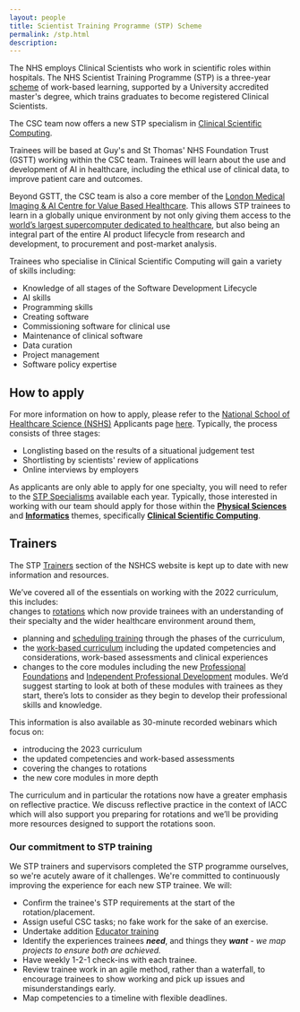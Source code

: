```yaml
---
layout: people
title: Scientist Training Programme (STP) Scheme
permalink: /stp.html
description:
---
```


The NHS employs Clinical Scientists who work in scientific roles within hospitals. The NHS Scientist Training Programme 
(STP) is a three-year [scheme](https://nshcs.hee.nhs.uk/programmes/stp/) of work-based learning, supported by a 
University accredited master's degree, which trains graduates to become registered Clinical Scientists.

The CSC team now offers a new STP specialism in [Clinical Scientific Computing](https://nshcs.hee.nhs.uk/healthcare-science/healthcare-science-specialisms-explained/informatics/clinical-scientific-computing/). 

Trainees will be based at Guy's and St Thomas' NHS Foundation Trust (GSTT) working within the CSC team. Trainees will 
learn about the use and development of AI in healthcare, including the ethical use of clinical data, to improve patient care and outcomes.

Beyond GSTT, the CSC team is also a core member of the [London Medical Imaging & AI Centre for Value Based Healthcare](https://www.aicentre.co.uk/). 
This allows STP trainees to learn in a globally unique environment by not only giving them access to the 
[world’s largest supercomputer dedicated to healthcare](https://www.aicentre.co.uk/news-and-events/news/helping-build-uks-most-powerful-supercomputer-ai-healthcare), but also being an integral part of the entire AI product lifecycle from research and development, to procurement and post-market analysis.

Trainees who specialise in Clinical Scientific Computing will gain a variety of skills including: 
- Knowledge of all stages of the Software Development Lifecycle
- AI skills
- Programming skills
- Creating software
- Commissioning software for clinical use
- Maintenance of clinical software
- Data curation
- Project management
- Software policy expertise

## How to apply

For more information on how to apply, please refer to the 
[National School of Healthcare Science (NSHS)](http://nshcs.hee.nhs.uk/) Applicants page 
[here](https://nshcs.hee.nhs.uk/programmes/stp/applicants/). Typically, the process consists of three stages:

- Longlisting based on the results of a situational judgement test
- Shortlisting by scientists' review of applications
- Online interviews by employers

As applicants are only able to apply for one specialty, you will need to refer to the [STP Specialisms](https://nshcs.hee.nhs.uk/programmes/stp/applicants/stp-specialisms/) 
available each year. Typically, those interested in working with our team should apply for those within the 
**[Physical Sciences](https://nshcs.hee.nhs.uk/healthcare-science/healthcare-science-specialisms-explained/physical-sciences/)** 
and **[Informatics](https://nshcs.hee.nhs.uk/healthcare-science/healthcare-science-specialisms-explained/informatics/)** 
themes, specifically **[Clinical Scientific Computing](https://nshcs.hee.nhs.uk/healthcare-science/healthcare-science-specialisms-explained/informatics/clinical-scientific-computing/)**.

## Trainers

The STP [Trainers](https://nshcs.hee.nhs.uk/programmes/stp/trainers/) section of the NSHCS website is kept up to date 
with new information and resources.
 
We’ve covered all of the essentials on working with the 2022 curriculum, this includes:  
changes to [rotations](https://nshcs.hee.nhs.uk/programmes/stp/trainers/guidance-for-working-with-the-2022-stp-curricula/rotation-modules/) which now provide trainees with an understanding of their specialty and the wider healthcare environment around them, 
- planning and [scheduling training](https://nshcs.hee.nhs.uk/programmes/stp/trainers/guidance-for-working-with-the-2022-stp-curricula/scheduling-training/) through the phases of the curriculum,  
- the [work-based curriculum](https://nshcs.hee.nhs.uk/programmes/stp/trainers/guidance-for-working-with-the-2022-stp-curricula/the-work-based-curriculum/) including the updated competencies and considerations, work-based assessments and clinical experiences  
- changes to the core modules including the new [Professional Foundations](https://curriculumlibrary.nshcs.org.uk/stp/module/S-C1/) and [Independent Professional Development](https://curriculumlibrary.nshcs.org.uk/stp/module/S-C4/) modules. We’d suggest starting to look at both of these modules with trainees as they start, there’s lots to consider as they begin to develop their professional skills and knowledge. 
 
This information is also available as 30-minute recorded webinars which focus on:  
- introducing the 2023 curriculum  
- the updated competencies and work-based assessments  
- covering the changes to rotations 
- the new core modules in more depth 
 
The curriculum and in particular the rotations now have a greater emphasis on reflective practice. We discuss reflective practice in the context of IACC which will also support you preparing for rotations and we’ll be providing more resources designed to support the rotations soon.

### Our commitment to STP training

We STP trainers and supervisors completed the STP programme ourselves, so we're acutely aware of it challenges. 
We're committed to continuously improving the experience for each new STP trainee. We will: 

- Confirm the trainee's STP requirements at the start of the rotation/placement.
- Assign useful CSC tasks; no fake work for the sake of an exercise.
- Undertake addition [Educator training](https://portal.e-lfh.org.uk/myElearning/Index?HierarchyId=0_54104_54116&programmeId=54104)
- Identify the experiences trainees **_need_**, and things they _**want**_ - _we map projects to ensure both are achieved._
- Have weekly 1-2-1 check-ins with each trainee.
- Review trainee work in an agile method, rather than a waterfall, to encourage trainees to show working and pick up issues and misunderstandings early. 
- Map competencies to a timeline with flexible deadlines. 

<!---
## Alumni

The CSC team is proud to have an esteemed list of alumni from the programme, some of which have shared their highlights below:

{% include carousel.html %}
-->
